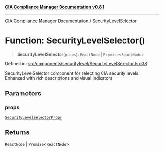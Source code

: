 [**CIA Compliance Manager Documentation v0.8.1**](../README.md)

***

[CIA Compliance Manager Documentation](../globals.md) / SecurityLevelSelector

# Function: SecurityLevelSelector()

> **SecurityLevelSelector**(`props`): `ReactNode` \| `Promise`\<`ReactNode`\>

Defined in: [src/components/securitylevel/SecurityLevelSelector.tsx:38](https://github.com/Hack23/cia-compliance-manager/blob/4236f4375d9cfb0505c191818eeb5443ec527132/src/components/securitylevel/SecurityLevelSelector.tsx#L38)

SecurityLevelSelector component for selecting CIA security levels
Enhanced with rich descriptions and visual indicators

## Parameters

### props

[`SecurityLevelSelectorProps`](../interfaces/SecurityLevelSelectorProps.md)

## Returns

`ReactNode` \| `Promise`\<`ReactNode`\>
